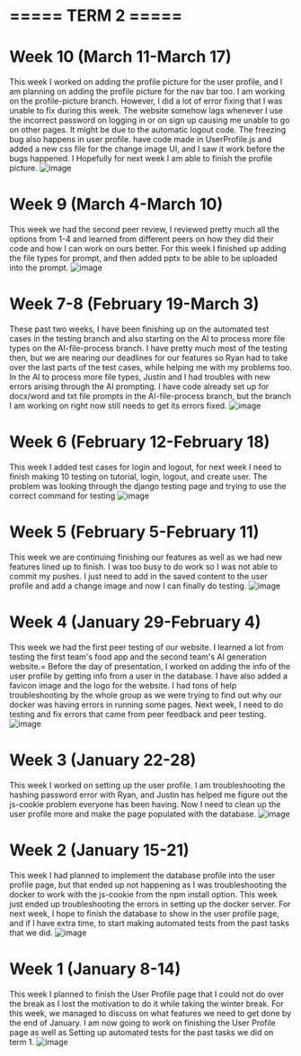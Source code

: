 # ===== TERM 2 =====
# Week 10 (March 11-March 17)
This week I worked on adding the profile picture for the user profile, and I am planning on adding the profile picture for the nav bar too. I am working on the profile-picture branch. However, I did a lot of error fixing that I was unable to fix during this week. The website somehow lags whenever I use the incorrect password on logging in or on sign up causing me unable to go on other pages. It might be due to the automatic logout code. The freezing bug also happens in user profile.  have code made in UserProfile.js and added a new css file for the change image UI, and I saw it work before the bugs happened. I Hopefully for next week I am able to finish the profile picture.
![image](https://github.com/COSC-499-W2023/year-long-project-team-11/assets/60246855/4fa572a9-3de5-417c-8834-e1041c407372)

# Week 9 (March 4-March 10)
This week we had the second peer review, I reviewed pretty much all the options from 1-4 and learned from different peers on how they did their code and how I can work on ours better. For this week I finished up adding the file types for prompt, and then added pptx to be able to be uploaded into the prompt.
![image](https://github.com/COSC-499-W2023/year-long-project-team-11/assets/60246855/2141e585-4b0f-4d6c-b784-04e02d4f1065)

# Week 7-8 (February 19-March 3)
These past two weeks, I have been finishing up on the automated test cases in the testing branch and also starting on the AI to process more file types on the AI-file-process branch. I have pretty much most of the testing then, but we are nearing our deadlines for our features so Ryan had to take over the last parts of the test cases, while helping me with my problems too. In the AI to process more file types, Justin and I had troubles with new errors arising through the AI prompting. I have code already set up for docx/word and txt file prompts in the AI-file-process branch, but the branch I am working on right now still needs to get its errors fixed.
![image](https://github.com/COSC-499-W2023/year-long-project-team-11/assets/60246855/9b8cfa5d-bdd9-453c-a2c3-470ee29b45ac)

# Week 6 (February 12-February 18)
This week I added test cases for login and logout, for next week I need to finish making 10 testing on tutorial, login, logout, and create user. The problem was looking through the django testing page and trying to use the correct command for testing
![image](https://github.com/COSC-499-W2023/year-long-project-team-11/assets/60246855/03876c23-dd62-4d06-9af4-475fc7aac41f)

# Week 5 (February 5-February 11)
This week we are continuing finishing our features as well as we had new features lined up to finish. I was too busy to do work so I was not able to commit my pushes. I just need to add in the saved content to the user profile and add a change image and now I can finally do testing. 
![image](https://github.com/COSC-499-W2023/year-long-project-team-11/assets/60246855/a00915c0-44ee-4caa-960c-1ceef8432a79)

# Week 4 (January 29-February 4)
This week we had the first peer testing of our website. I learned a lot from testing the first team's food app and the second team's AI generation website.= Before the day of presentation, I worked on adding the info of the user profile by getting info from a user in the database. I have also added a favicon image and the logo for the website. I had tons of help troubleshooting by the whole group as we were trying to find out why our docker was having errors in running some pages. Next week, I need to do testing and fix errors that came from peer feedback and peer testing.
![image](https://github.com/COSC-499-W2023/year-long-project-team-11/assets/60246855/efb0c423-2b8c-49ee-a14c-fce1f31e26ea)

# Week 3 (January 22-28)
This week I worked on setting up the user profile. I am troubleshooting the hashing password error with Ryan, and Justin has helped me figure out the js-cookie problem everyone has been having. Now I need to clean up the user profile more and make the page populated with the database.
![image](https://github.com/COSC-499-W2023/year-long-project-team-11/assets/60246855/743b7bb2-ae9e-41a2-8b9f-e15bba932beb)

# Week 2 (January 15-21)
This week I had planned to implement the database profile into the user profile page, but that ended up not happening as I was troubleshooting the docker to work with the js-cookie from the npm install option. This week just ended up troubleshooting the errors in setting up the docker server. For next week, I hope to finish the database to show in the user profile page, and if I have extra time, to start making automated tests from the past tasks that we did.
![image](https://github.com/COSC-499-W2023/year-long-project-team-11/assets/60246855/f3244fbc-8c1a-4c58-9be6-6494492123ee)

# Week 1 (January 8-14)
This week I planned to finish the User Profile page that I could not do over the break as I lost the motivation to do it while taking the winter break. For this week, we managed to discuss on what features we need to get done by the end of January. I am now going to work on finishing the User Profile page as well as Setting up automated tests for the past tasks we did on term 1.
![image](https://github.com/COSC-499-W2023/year-long-project-team-11/assets/60246855/aed587e8-80ea-4477-9b8d-b07c57c596e8)



